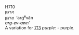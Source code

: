 H710  
ארגּון  
אַרגְּוָן ‎ ‘arg<sup>e</sup>vân  
*arg-ev-awn‘*  
A variation for [713](h0713) *purple: -* purple.  
